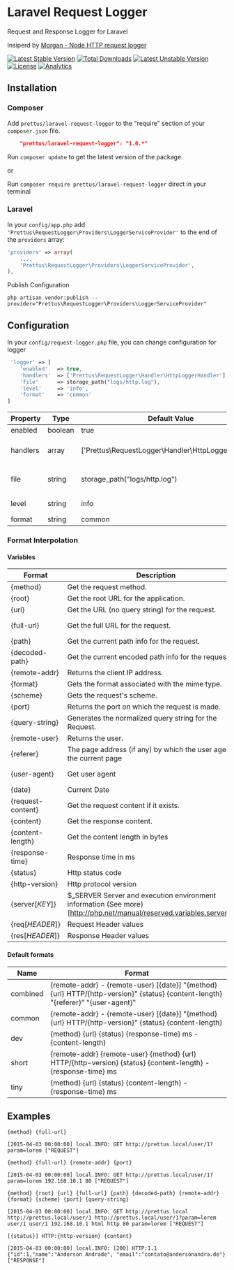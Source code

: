 # Laravel Request Logger

Request and Response Logger for Laravel

Insiperd by [Morgan - Node HTTP request logger](https://github.com/expressjs/morgan)

[![Latest Stable Version](https://poser.pugx.org/prettus/laravel-request-logger/v/stable.svg)](https://packagist.org/packages/prettus/laravel-request-logger) [![Total Downloads](https://poser.pugx.org/prettus/laravel-request-logger/downloads.svg)](https://packagist.org/packages/prettus/laravel-request-logger) [![Latest Unstable Version](https://poser.pugx.org/prettus/laravel-request-logger/v/unstable.svg)](https://packagist.org/packages/prettus/laravel-request-logger) [![License](https://poser.pugx.org/prettus/laravel-request-logger/license.svg)](https://packagist.org/packages/prettus/laravel-request-logger)
[![Analytics](https://ga-beacon.appspot.com/UA-61050740-1/laravel-request-logger/readme)](https://packagist.org/packages/prettus/laravel-request-logger)

## Installation

### Composer

Add `prettus/laravel-request-logger` to the "require" section of your `composer.json` file.

```json
	"prettus/laravel-request-logger": "1.0.*"
```

Run `composer update` to get the latest version of the package.

or 

Run `composer require prettus/laravel-request-logger` direct in your terminal

### Laravel

In your `config/app.php` add `'Prettus\RequestLogger\Providers\LoggerServiceProvider'` to the end of the `providers` array:

```php
'providers' => array(
    ...,
    'Prettus\RequestLogger\Providers\LoggerServiceProvider',
),
```

Publish Configuration

```shell
php artisan vendor:publish --provider="Prettus\RequestLogger\Providers\LoggerServiceProvider"
```

## Configuration

In your `config/request-logger.php` file, you can change configuration for logger

```php
 'logger' => [
    'enabled'   => true,
    'handlers'  => ['Prettus\RequestLogger\Handler\HttpLoggerHandler'],
    'file'      => storage_path("logs/http.log"),
    'level'     => 'info',
    'format'    => 'common'
]
```

| Property | Type       | Default Value                                         | Description |
|----------|------------|-------------------------------------------------------|-------------|
| enabled  | boolean    | true                                                  | Enable or disable log http |
| handlers | array      | ['Prettus\RequestLogger\Handler\HttpLoggerHandler']   | Instance of the `Monolog\Handler\HandlerInterface`. (See more)[https://github.com/Seldaek/monolog#handlers] |
| file     | string     | storage_path("logs/http.log")                         | If you are using `Prettus\RequestLogger\Handler\HttpLoggerHandler`, you can set the file will be saved walk logs |
| level    | string     | info                                                  | Level logger write: [notice, info, debug, emergency, alert, critical, error, warning] |
| format   | string     | common                                                | Format for the log record |



### Format Interpolation

#### Variables

| Format         | Description                                                           | Exemple                                 |
|----------------|-----------------------------------------------------------------------|-----------------------------------------|
| {method}       | Get the request method.                                               | PUT                                     |
| {root}         | Get the root URL for the application.                                 | http://prettus.local                    |
| {url}          | Get the URL (no query string) for the request.                        | http://prettus.local/users              |
| {full-url}      | Get the full URL for the request.                                     | http://prettus.local/users?search=lorem |
| {path}         | Get the current path info for the request.                            | /users                                  |
| {decoded-path}  | Get the current encoded path info for the request.                    | /users                                  |
| {remote-addr}  | Returns the client IP address.                                        | 192.168.10.1                            |
| {format}       | Gets the format associated with the mime type.                        | html                                    |
| {scheme}       | Gets the request's scheme.                                            | http                                    |
| {port}         | Returns the port on which the request is made.                        | 80                                      |
| {query-string} | Generates the normalized query string for the Request.                | ?search=lorem                           |
| {remote-user}  | Returns the user.                                                     |                                         |
| {referer}      | The page address (if any) by which the user agent to the current page |                                         |
| {user-agent}   | Get user agent                                                        | Mozilla/5.0 (Windows NT 6.3; WOW64)     |
| {date}         | Current Date                                                          | 2015-04-05 14:00:00                     |
| {request-content}        | Get the request content if it exists.       | {json:response} |
| {content}        | Get the response content.       | {json:response} |
| {content-length} | Get the content length in bytes | 4863   |
| {response-time}  | Response time in ms             | 231             |
| {status}         | Http status code                | 200             |
| {http-version}   | Http protocol version           | 1.1             |
| {server[*KEY*]}   | $_SERVER Server and execution environment information (See more)[http://php.net/manual/reserved.variables.server.php]          |              |
| {req[*HEADER*]}   | Request Header values |              |
| {res[*HEADER*]}   | Response Header values |              |



#### Default formats

| Name      | Format                                                                                                                                |
|-----------|---------------------------------------------------------------------------------------------------------------------------------------|
| combined  | {remote-addr} - {remote-user} [{date}] "{method} {url} HTTP/{http-version}" {status} {content-length} "{referer}" "{user-agent}"     |
| common    | {remote-addr} - {remote-user} [{date}] "{method} {url} HTTP/{http-version}" {status} {content-length}                                 |
| dev       | {method} {url} {status} {response-time} ms - {content-length}                                                                         |
| short     | {remote-addr} {remote-user} {method} {url} HTTP/{http-version} {status} {content-length} - {response-time} ms                         |
| tiny      | {method} {url} {status} {content-length} - {response-time} ms                                                                         |


## Examples

`{method} {full-url}` 

```
[2015-04-03 00:00:00] local.INFO: GET http://prettus.local/user/1?param=lorem ["REQUEST"]
```

`{method} {full-url} {remote-addr} {port}` 

```
[2015-04-03 00:00:00] local.INFO: GET http://prettus.local/user/1?param=lorem 192.168.10.1 80 ["REQUEST"]
```

`{method} {root} {url} {full-url} {path} {decoded-path} {remote-addr} {format} {scheme} {port} {query-string}` 

```
[2015-04-03 00:00:00] local.INFO: GET http://prettus.local http://prettus.local/user/1 http://prettus.local/user/1?param=lorem user/1 user/1 192.168.10.1 html http 80 param=lorem ["REQUEST"]
```

`[{status}] HTTP:{http-version} {content}`

```
[2015-04-03 00:00:00] local.INFO: [200] HTTP:1.1 {"id":1,"name":"Anderson Andrade", "email":"contato@andersonandra.de"} ["RESPONSE"]
```
